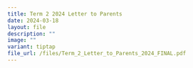 ```yaml
---
title: Term 2 2024 Letter to Parents
date: 2024-03-18
layout: file
description: ""
image: ""
variant: tiptap
file_url: /files/Term_2_Letter_to_Parents_2024_FINAL.pdf
---
```


